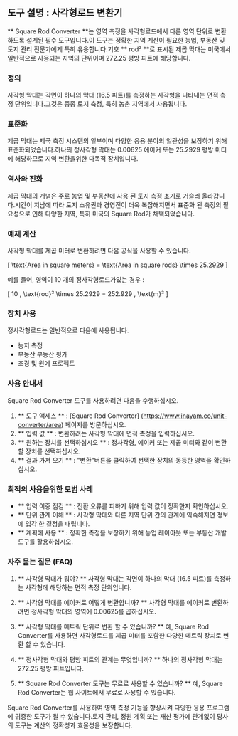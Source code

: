 ## 도구 설명 : 사각형로드 변환기

** Square Rod Converter **는 영역 측정을 사각형로드에서 다른 영역 단위로 변환하도록 설계된 필수 도구입니다.이 도구는 정확한 지역 계산이 필요한 농업, 부동산 및 토지 관리 전문가에게 특히 유용합니다.기호 ** rod² **로 표시된 제곱 막대는 미국에서 일반적으로 사용되는 지역의 단위이며 272.25 평방 피트에 해당합니다.

### 정의

사각형 막대는 각면이 하나의 막대 (16.5 피트)를 측정하는 사각형을 나타내는 면적 측정 단위입니다.그것은 종종 토지 측정, 특히 농촌 지역에서 사용됩니다.

### 표준화

제곱 막대는 제국 측정 시스템의 일부이며 다양한 응용 분야의 일관성을 보장하기 위해 표준화되었습니다.하나의 정사각형 막대는 0.00625 에이커 또는 25.2929 평방 미터에 해당하므로 지역 변환을위한 다목적 장치입니다.

### 역사와 진화

제곱 막대의 개념은 주로 농업 및 부동산에 사용 된 토지 측정 초기로 거슬러 올라갑니다.시간이 지남에 따라 토지 소유권과 경영진이 더욱 복잡해지면서 표준화 된 측정의 필요성으로 인해 다양한 지역, 특히 미국의 Square Rod가 채택되었습니다.

### 예제 계산

사각형 막대를 제곱 미터로 변환하려면 다음 공식을 사용할 수 있습니다.

\[ \text{Area in square meters} = \text{Area in square rods} \times 25.2929 \]

예를 들어, 영역이 10 개의 정사각형로드가있는 경우 :

\[ 10 \, \text{rod}² \times 25.2929 = 252.929 \, \text{m}² \]

### 장치 사용

정사각형로드는 일반적으로 다음에 사용됩니다.

- 농지 측정
- 부동산 부동산 평가
- 조경 및 원예 프로젝트

### 사용 안내서

Square Rod Converter 도구를 사용하려면 다음을 수행하십시오.

1. ** 도구 액세스 ** : [Square Rod Converter] (https://www.inayam.co/unit-converter/area) 페이지를 방문하십시오.
2. ** 입력 값 ** : 변환하려는 사각형 막대에 면적 측정을 입력하십시오.
3. ** 원하는 장치를 선택하십시오 ** : 정사각형, 에이커 또는 제곱 미터와 같이 변환 할 장치를 선택하십시오.
4. ** 결과 가져 오기 ** : "변환"버튼을 클릭하여 선택한 장치의 동등한 영역을 확인하십시오.

### 최적의 사용을위한 모범 사례

- ** 입력 이중 점검 ** : 전환 오류를 피하기 위해 입력 값이 정확한지 확인하십시오.
- ** 단위 관계 이해 ** : 사각형 막대와 다른 지역 단위 간의 관계에 익숙해지면 정보에 입각 한 결정을 내립니다.
- ** 계획에 사용 ** : 정확한 측정을 보장하기 위해 농업 레이아웃 또는 부동산 개발 도구를 활용하십시오.

### 자주 묻는 질문 (FAQ)

1. ** 사각형 막대가 뭐야? **
사각형 막대는 각면이 하나의 막대 (16.5 피트)를 측정하는 사각형에 해당하는 면적 측정 단위입니다.

2. ** 사각형 막대를 에이커로 어떻게 변환합니까? **
사각형 막대를 에이커로 변환하려면 정사각형 막대의 영역에 0.00625를 곱하십시오.

3. ** 사각형 막대를 메트릭 단위로 변환 할 수 있습니까? **
예, Square Rod Converter를 사용하면 사각형로드를 제곱 미터를 포함한 다양한 메트릭 장치로 변환 할 수 있습니다.

4. ** 정사각형 막대와 평방 피트의 관계는 무엇입니까? **
하나의 정사각형 막대는 272.25 평방 피트입니다.

5. ** Square Rod Converter 도구는 무료로 사용할 수 있습니까? **
예, Square Rod Converter는 웹 사이트에서 무료로 사용할 수 있습니다.

Square Rod Converter를 사용하여 영역 측정 기능을 향상시켜 다양한 응용 프로그램에 귀중한 도구가 될 수 있습니다.토지 관리, 정원 계획 또는 재산 평가에 관계없이 당사의 도구는 계산의 정확성과 효율성을 보장합니다.